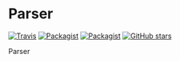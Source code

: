 # Parser

[![Travis](https://img.shields.io/travis/weelion/Parser.svg)](https://travis-ci.org/weelion/Parser)
[![Packagist](https://img.shields.io/packagist/dt/weelion/parser.svg)](https://packagist.org/packages/weelion/parser)
[![Packagist](https://img.shields.io/packagist/l/weelion/parser.svg)](https://github.com/weelion/Parser/blob/master/LICENSE)
[![GitHub stars](https://img.shields.io/github/stars/weelion/parser.svg?style=social&label=Star)]()

Parser 
